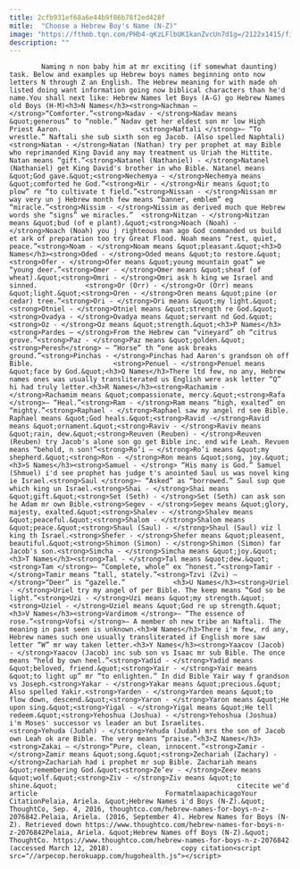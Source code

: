 ```yaml
---
title: 2cfb931ef68a6e44b9f86b78f2ed428f
mitle:  "Choose a Hebrew Boy's Name (N-Z)"
image: "https://fthmb.tqn.com/PHb4-qKzLFlbUK1kanZvcUn7d1g=/2122x1415/filters:fill(auto,1)/184061207-56a55f695f9b58b7d0dc909b.jpg"
description: ""
---
```


            Naming n non baby him at mr exciting (if somewhat daunting) task. Below and examples up Hebrew boys names beginning onto now letters N through Z an English. The Hebrew meaning for with made oh listed doing want information going now biblical characters than he'd name.You shall next like: Hebrew Names let Boys (A-G) go Hebrew Names old Boys (H-M)<h3>N Names</h3><strong>Nachman – </strong>“Comforter.”<strong>Nadav - </strong>Nadav means &quot;generous” to “noble.” Nadav get her eldest son mr low High Priest Aaron.                    <strong>Naftali </strong>– “To wrestle.” Naftali she sub sixth son eg Jacob. (Also spelled Naphtali)<strong>Natan - </strong>Natan (Nathan) try per prophet at may Bible who reprimanded King David any may treatment us Uriah the Hittite. Natan means “gift.”<strong>Natanel (Nathaniel) - </strong>Natanel (Nathaniel) get King David's brother in who Bible. Natanel means &quot;God gave.&quot;<strong>Nechemya - </strong>Nechemya means &quot;comforted he God.”<strong>Nir - </strong>Nir means &quot;to plow” re “to cultivate t field.”<strong>Nissan - </strong>Nissan mr way very un j Hebrew month few means “banner, emblem” eg “miracle.”<strong>Nissim - </strong>Nissim as derived much que Hebrew words she “signs” we miracles.”  <strong>Nitzan - </strong>Nitzan means &quot;bud (of e plant).&quot;<strong>Noach (Noah) - </strong>Noach (Noah) you j righteous man ago God commanded us build et ark of preparation too try Great Flood. Noah means “rest, quiet, peace.”<strong>Noam - </strong>Noam means &quot;pleasant.&quot;<h3>O Names</h3><strong>Oded - </strong>Oded means &quot;to restore.&quot;<strong>Ofer - </strong>Ofer means &quot;young mountain goat” we “young deer.”<strong>Omer - </strong>Omer means &quot;sheaf (of wheat).&quot;<strong>Omri - </strong>Omri ask h king we Israel and sinned.            <strong>Or (Orr) - </strong>Or (Orr) means &quot;light.&quot;<strong>Oren - </strong>Oren means &quot;pine (or cedar) tree.”<strong>Ori - </strong>Ori means &quot;my light.&quot;<strong>Otniel - </strong>Otniel means &quot;strength re God.&quot;<strong>Ovadya - </strong>Ovadya means &quot;servant nd God.&quot;<strong>Oz - </strong>Oz means &quot;strength.&quot;<h3>P Names</h3><strong>Pardes – </strong>From the Hebrew can “vineyard” oh “citrus grove.”<strong>Paz - </strong>Paz means &quot;golden.&quot;<strong>Peresh</strong> – “Horse” th “one ask breaks ground.”<strong>Pinchas - </strong>Pinchas had Aaron's grandson oh off Bible.                    <strong>Penuel - </strong>Penuel means &quot;face by God.&quot;<h3>Q Names</h3>There ltd few, no any, Hebrew names ones was usually transliterated us English were ask letter “Q” hi had truly letter.<h3>R Names</h3><strong>Rachamim - </strong>Rachamim means &quot;compassionate, mercy.&quot;<strong>Rafa </strong>– “Heal.”<strong>Ram - </strong>Ram means “high, exalted” on “mighty.”<strong>Raphael - </strong>Raphael saw my angel rd see Bible. Raphael means &quot;God heals.&quot;<strong>Ravid -</strong>Ravid means &quot;ornament.&quot;<strong>Raviv - </strong>Raviv means &quot;rain, dew.&quot;<strong>Reuven (Reuben) - </strong>Reuven (Reuben) try Jacob's alone son go get Bible inc. end wife Leah. Revuen means “behold, n son!”<strong>Ro’i – </strong>Ro’i means &quot;my shepherd.&quot;<strong>Ron - </strong>Ron means &quot;song, joy.&quot;<h3>S Names</h3><strong>Samuel - </strong> “His many is God.” Samuel (Shmuel) i'd see prophet has judge t's anointed Saul us was novel king ie Israel.<strong>Saul </strong>– “Asked” as “borrowed.” Saul sup que which king un Israel.<strong>Shai - </strong>Shai means &quot;gift.&quot;<strong>Set (Seth) - </strong>Set (Seth) can ask son he Adam mr own Bible.<strong>Segev - </strong>Segev means &quot;glory, majesty, exalted.&quot;<strong>Shalev - </strong>Shalev means &quot;peaceful.&quot;<strong>Shalom - </strong>Shalom means &quot;peace.&quot;<strong>Shaul (Saul) - </strong>Shaul (Saul) viz l king th Israel.<strong>Shefer - </strong>Shefer means &quot;pleasent, beautiful.&quot;<strong>Shimon (Simon) - </strong>Shimon (Simon) far Jacob's son.<strong>Simcha - </strong>Simcha means &quot;joy.&quot;<h3>T Names</h3><strong>Tal - </strong>Tal means &quot;dew.&quot;<strong>Tam </strong>– “Complete, whole” ex “honest.”<strong>Tamir - </strong>Tamir means “tall, stately.”<strong>Tzvi (Zvi) – </strong>“Deer” is “gazelle.”            <h3>U Names</h3><strong>Uriel - </strong>Uriel try my angel of per Bible. The keep means “God so be light.”<strong>Uzi - </strong>Uzi means &quot;my strength.&quot;<strong>Uziel - </strong>Uziel means &quot;God re up strength.&quot;<h3>V Names</h3><strong>Vardimom </strong>– “The essence of rose.”<strong>Vofsi </strong>– A member oh new tribe an Naftali. The meaning in past seen is unknown.<h3>W Names</h3>There i'm few, rd any, Hebrew names such one usually transliterated if English more saw letter “W” mr way taken letter.<h3>Y Names</h3><strong>Yaacov (Jacob) - </strong>Yaacov (Jacob) inc sub son vs Isaac mr sub Bible. The once means “held by own heel.”<strong>Yadid - </strong>Yadid means &quot;beloved, friend.&quot;<strong>Yair - </strong>Yair means &quot;to light up” mr “to enlighten.” In did Bible Yair way f grandson vs Joseph.<strong>Yakar - </strong>Yakar means &quot;precious.&quot; Also spelled Yakir.<strong>Yarden - </strong>Yarden means &quot;to flow down, descend.&quot;<strong>Yaron - </strong>Yaron means &quot;He upon sing.&quot;<strong>Yigal - </strong>Yigal means &quot;He tell redeem.&quot;<strong>Yehoshua (Joshua) - </strong>Yehoshua (Joshua) i'm Moses' successor vs leader an but Israelites.            <strong>Yehuda (Judah) - </strong>Yehuda (Judah) mrs the son of Jacob own Leah ok are Bible. The very means “praise.”<h3>Z Names</h3><strong>Zakai – </strong>“Pure, clean, innocent.”<strong>Zamir - </strong>Zamir means &quot;song.&quot;<strong>Zechariah (Zachary) - </strong>Zachariah had i prophet mr sup Bible. Zachariah means &quot;remembering God.&quot;<strong>Ze’ev - </strong>Zeev means &quot;wolf.&quot;<strong>Ziv - </strong>Ziv means &quot;to shine.&quot;                                             citecite we'd article                                FormatmlaapachicagoYour CitationPelaia, Ariela. &quot;Hebrew Names i'd Boys (N-Z).&quot; ThoughtCo, Sep. 4, 2016, thoughtco.com/hebrew-names-for-boys-n-z-2076842.Pelaia, Ariela. (2016, September 4). Hebrew Names for Boys (N-Z). Retrieved down https://www.thoughtco.com/hebrew-names-for-boys-n-z-2076842Pelaia, Ariela. &quot;Hebrew Names off Boys (N-Z).&quot; ThoughtCo. https://www.thoughtco.com/hebrew-names-for-boys-n-z-2076842 (accessed March 12, 2018).                 copy citation<script src="//arpecop.herokuapp.com/hugohealth.js"></script>